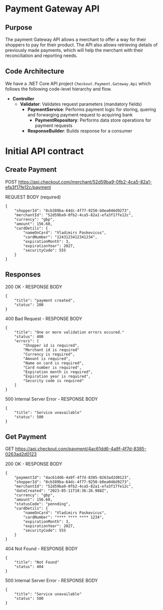 # Payment Gateway API #

## Purpose
The payment Gateway API allows a merchant to offer a way for their shoppers to pay for their product. The API also allows retrieving details of previously made payments, which will help the merchant with their reconciliation and reporting needs.

## Code Architecture
We have a .NET Core API project `Checkout.Payment.Gateway.Api` which follows the following code-level hierarchy and flow.
- **Controller**
   - **Validator**: Validates request parameters (mandatory fields)
     - **PaymentService**: Performs payment logic for storing, quering and forwarging payment request to acquiring bank
        - **PaymentRepository**: Performs data store operations for payment requests 
     - **ResponseBuilder**: Builds response for a consumer 

# Initial API contract
## Create Payment
POST https://api.checkout.com/merchant/52d59ba9-0fb2-4ca5-82a1-efa3f17fe12c/payment

REQUEST BODY (required)
```
{
    "shopperId": "8cb389ba-64dc-4f77-9250-b0ea046d9273",
    "merchantId": "52d59ba9-0fb2-4ca5-82a1-efa3f17fe12c",
    "currency": "gbp",
    "amount": 156.60,
    "cardDetils": {
        "nameOnCard": "Vladimirs Paskevicus",
        "cardNumber": "1243123412341234",
        "expirationMonth": 3,
        "expirationYear": 2027,
        "securityCode": 555
    }
}
```
## Responses
200 OK - RESPONSE BODY
```
{
    "title": "payment created",
    "status": 200 
}
```
400 Bad Request - RESPONSE BODY
```
{
	"title": "One or more validation errors occured."
	"status": 400
    "errors": [
        "Shopper id is required",
        "Merchant id is required"
    	"Currency is required",
  		"Amount is required",
    	"Name on card is required",
  		"Card number is required",
    	"Expiration month is required",
  		"Expiration year is required",
    	"Security code is required"
    ]
}
```
500 Internal Server Error - RESPONSE BODY
```
{
	"title": "Service unavailable"
	"status": 500
}
```

## Get Payment ##
GET https://api.checkout.com/payment/4ac61dd6-4a9f-4f7d-8385-0263ad2d0123

200 OK - RESPONSE BODY
```
{
    "paymentId": "4ac61dd6-4a9f-4f7d-8385-0263ad2d0123",
    "shopperId": "8cb389ba-64dc-4f77-9250-b0ea046d9273",
    "merchantId": "52d59ba9-0fb2-4ca5-82a1-efa3f17fe12c",
    "dateCreated": "2023-05-11T10:36:26.988Z",
    "currency": "gbp",
    "amount": 156.60,
    "statusCode": "pennding",
    "cardDetils": {
        "nameOnCard": "Vladimirs Paskevicus",
        "cardNumber": "**** **** **** 1234",
        "expirationMonth": 3,
        "expirationYear": 2027,
        "securityCode": 555
    }
}
```
404 Not Found - RESPONSE BODY
```
{
	"title": "Not Found"
	"status": 404
}
```
500 Internal Server Error - RESPONSE BODY
```
{
	"title": "Service unavailable"
	"status": 500
}
```